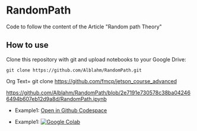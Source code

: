 # RandomPath
Code to follow the content of the Article "Random path Theory"

## How to use

Clone this repository with git and upload notebooks to your Google Drive:

```
git clone https://github.com/Alblahm/RandomPath.git
```

Org Text=
git clone https://github.com/fmcp/jetson_course_advanced


https://github.com/Alblahm/RandomPath/blob/2e7191e730578c38ba042466494b607eb12d9a8d/RandomPath.ipynb

* Example1: [Open in Github Codespace](https://alblahm-verbose-lamp-vpp6q9qg9q73wgxg.github.dev/)

* Example1: [![Google Colab](https://colab.research.google.com/assets/colab-badge.svg)](https://colab.research.google.com/drive/1O60VH-dH2JrTpcKJh9LCqdxsq2RVlgcv)
